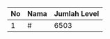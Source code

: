 | No | Nama            | Jumlah Level |
|----|-----------------|--------------|
| 1  | #    |    6503        |

